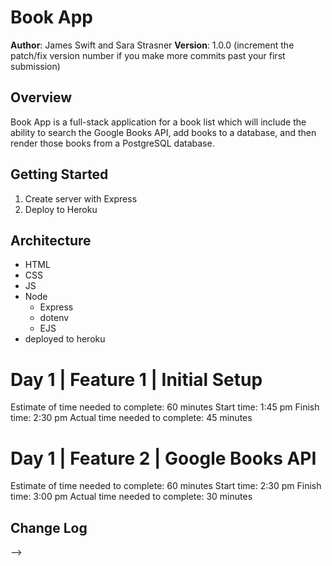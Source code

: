 # Book App

**Author**: James Swift and Sara Strasner
**Version**: 1.0.0 (increment the patch/fix version number if you make more commits past your first submission)

## Overview
Book App is a full-stack application for a book list which will include the ability to search the Google Books API, add books to a database, and then render those books from a PostgreSQL database.

## Getting Started
1. Create server with Express
1. Deploy to Heroku

## Architecture
- HTML
- CSS
- JS
- Node
  - Express
  - dotenv
  - EJS
- deployed to heroku

# Day 1 | Feature 1 | Initial Setup
Estimate of time needed to complete: 60 minutes
Start time: 1:45 pm
Finish time: 2:30 pm
Actual time needed to complete: 45 minutes

# Day 1 | Feature 2 | Google Books API
Estimate of time needed to complete: 60 minutes
Start time: 2:30 pm
Finish time: 3:00 pm
Actual time needed to complete: 30 minutes

## Change Log
<!-- Use this area to document the iterative changes made to your application as each feature is successfully implemented. Use time stamps. Here's an examples:

01-01-2001 4:59pm - Application now has a fully-functional express server, with GET and POST routes for the book resource.

## Credits and Collaborations
<!-- Give credit (and a link) to other people or resources that helped you build this application. -->
-->